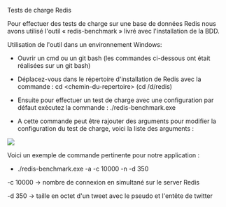 Tests de charge Redis

Pour effectuer des tests de charge sur une base de données Redis nous avons utilisé l&#39;outil « redis-benchmark » livré avec l&#39;installation de la BDD.

Utilisation de l&#39;outil dans un environnement Windows:

- Ouvrir un cmd ou un git bash (les commandes ci-dessous ont était réalisées sur un git bash)
- Déplacez-vous dans le répertoire d&#39;installation de Redis avec la commande : cd <chemin-du-repertoire\> (cd /d/redis)

- Ensuite pour effectuer un test de charge avec une configuration par défaut exécutez la commande : ./redis-benchmark.exe
- A cette commande peut être rajouter des arguments pour modifier la configuration du test de charge, voici la liste des arguments :

![](RackMultipart20201127-4-1im91y2_html_a239c4b819aae99a.png)

Voici un exemple de commande pertinente pour notre application :

- ./redis-benchmark.exe -a -c 10000 -n -d 350

-c 10000 -> nombre de connexion en simultané sur le server Redis

-d 350 -> taille en octet d&#39;un tweet avec le pseudo et l&#39;entête de twitter
